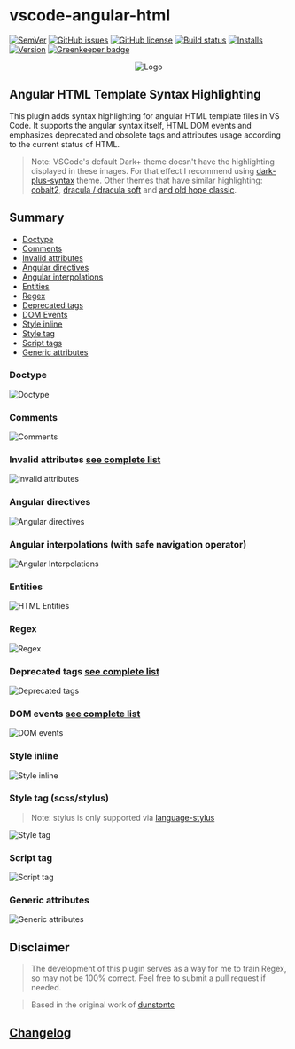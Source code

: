 # vscode-angular-html

[![SemVer](https://img.shields.io/github/tag/ghaschel/vscode-angular-html.svg)](https://img.shields.io/github/tag/ghaschel/vscode-angular-html.svg)
[![GitHub issues](https://img.shields.io/github/issues/ghaschel/vscode-angular-html.svg)](https://github.com/ghaschel/vscode-angular-html/issues)
[![GitHub license](https://img.shields.io/badge/license-MIT-blue.svg)](https://github.com/ghaschel/vscode-angular-html/blob/master/LICENSE)
[![Build status](https://travis-ci.org/ghaschel/vscode-angular-html.svg?branch=master)](https://travis-ci.org/ghaschel/vscode-angular-html.svg?branch=master)
[![Installs](https://vsmarketplacebadge.apphb.com/installs-short/ghaschel.vscode-angular-html.svg?style=flat&color=blue)](https://marketplace.visualstudio.com/items?itemName=ghaschel.vscode-angular-html)
[![Version](https://vsmarketplacebadge.apphb.com/version-short/ghaschel.vscode-angular-html.svg?style=flat&color=blue)](https://marketplace.visualstudio.com/items?itemName=ghaschel.vscode-angular-html) [![Greenkeeper badge](https://badges.greenkeeper.io/ghaschel/vscode-angular-html.svg)](https://greenkeeper.io/)

<div align="center">
    <img src="https://raw.githubusercontent.com/ghaschel/vscode-angular-html/master/assets/angular-html.png" title="vscode-angular-html" alt="Logo" />
</div>

## Angular HTML Template Syntax Highlighting

This plugin adds syntax highlighting for angular HTML template files in VS Code. It supports the angular syntax itself, HTML DOM events and emphasizes deprecated and obsolete tags and attributes usage according to the current status of HTML.

> Note: VSCode's default Dark+ theme doesn't have the highlighting displayed in these images. For that effect I recommend using [dark-plus-syntax](https://marketplace.visualstudio.com/items?itemName=dunstontc.dark-plus-syntax) theme.
> Other themes that have similar highlighting: [cobalt2](https://marketplace.visualstudio.com/items?itemName=wesbos.theme-cobalt2), [dracula / dracula soft](https://marketplace.visualstudio.com/items?itemName=dracula-theme.theme-dracula) and [and old hope classic](https://marketplace.visualstudio.com/items?itemName=dustinsanders.an-old-hope-theme-vscode).

## Summary

- [Doctype](#doctype)
- [Comments](#comments)
- [Invalid attributes](#invalid-attributes)
- [Angular directives](#angular-directives)
- [Angular interpolations](#angular-interpolations)
- [Entities](#html-entities)
- [Regex](#regex)
- [Deprecated tags](#deprecated-tags)
- [DOM Events](#dom-events)
- [Style inline](#style-inline)
- [Style tag](#style-tag)
- [Script tags](#script-tags)
- [Generic attributes](#generic-attributes)

### Doctype

<span name="doctype"></span>

<img src="https://raw.githubusercontent.com/ghaschel/vscode-angular-html/master/assets/doctype.png" title="vscode-angular-html" alt="Doctype" />

### Comments

<span name="comments"></span>

<img src="https://raw.githubusercontent.com/ghaschel/vscode-angular-html/master/assets/comments.png" title="vscode-angular-html" alt="Comments" />

### Invalid attributes [see complete list](DEPRECATED-ATTRIBUTES.md)

<span name="invalid-attributes"></span>

<img src="https://raw.githubusercontent.com/ghaschel/vscode-angular-html/master/assets/invalid-attributes.png" title="Invalid attributes" alt="Invalid attributes" />

### Angular directives

<span name="angular-directives"></span>

<img src="https://raw.githubusercontent.com/ghaschel/vscode-angular-html/master/assets/angular-directives.png" title="Angular directives" alt="Angular directives" />

### Angular interpolations (with safe navigation operator)

<span name="angular-interpolations"></span>

<img src="https://raw.githubusercontent.com/ghaschel/vscode-angular-html/master/assets/angular-interpolations.png" title="Angular Interpolations" alt="Angular Interpolations" />

### Entities

<span name="html-entities"></span>

<img src="https://raw.githubusercontent.com/ghaschel/vscode-angular-html/master/assets/html-entities.png" title="HTML Entities" alt="HTML Entities" />

### Regex

<span name="regex"></span>

<img src="https://raw.githubusercontent.com/ghaschel/vscode-angular-html/master/assets/regex.png" title="vscode-angular-html" alt="Regex" />

### Deprecated tags [see complete list](DEPRECATED-TAGS.md)

<span name="deprecated-tags"></span>

<img src="https://raw.githubusercontent.com/ghaschel/vscode-angular-html/master/assets/deprecated-tags.png" title="Deprecated tags" alt="Deprecated tags" />

### DOM events [see complete list](DOM-EVENTS.md)

<span name="dom-events"></span>

<img src="https://raw.githubusercontent.com/ghaschel/vscode-angular-html/master/assets/dom-events.png" title="DOM events" alt="DOM events" />

### Style inline

<span name="style-inline"></span>

<img src="https://raw.githubusercontent.com/ghaschel/vscode-angular-html/master/assets/style-inline.png" title="Style inline" alt="Style inline" />

### Style tag (scss/stylus)

<span name="style-tag"></span>

> Note: stylus is only supported via [language-stylus](https://marketplace.visualstudio.com/items?itemName=sysoev.language-stylus)

<img src="https://raw.githubusercontent.com/ghaschel/vscode-angular-html/master/assets/style-tag.png" title="Style tag" alt="Style tag" />

### Script tag

<span name="script-tags"></span>

<img src="https://raw.githubusercontent.com/ghaschel/vscode-angular-html/master/assets/script-tag.png" title="Script tags" alt="Script tag" />

### Generic attributes

<span name="generic-attributes"></span>

<img src="https://raw.githubusercontent.com/ghaschel/vscode-angular-html/master/assets/generic-attributes.png" title="Generic attributes" alt="Generic attributes" />

## Disclaimer

> The development of this plugin serves as a way for me to train Regex, so may not be 100% correct. Feel free to submit a pull request if needed.

> Based in the original work of [dunstontc](https://github.com/dunstontc/vscode-angular-syntax)

## [Changelog](CHANGELOG.md)
